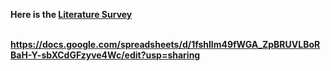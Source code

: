 <b>Here is the [Literature Survey](https://docs.google.com/spreadsheets/d/1fshllm49fWGA_ZpBRUVLBoRBaH-Y-sbXCdGFzyve4Wc/edit?usp=sharing)

<br>https://docs.google.com/spreadsheets/d/1fshllm49fWGA_ZpBRUVLBoRBaH-Y-sbXCdGFzyve4Wc/edit?usp=sharing
